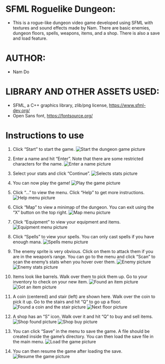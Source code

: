 # SFML Roguelike Dungeon:
  - This is a rogue-like dungeon video game developed using SFML with textures and sound effects made by Nam. There are basic enemies, dungeon floors, spells, weapons, items, and a shop. There is also a save and load feature.

# AUTHOR:
  - Nam Do

# LIBRARY AND OTHER ASSETS USED:
  - SFML, a C++ graphics library, zlib/png license, https://www.sfml-dev.org/
  - Open Sans font, https://fontsource.org/

# Instructions to use
1. Click “Start” to start the game.
![Start the dungeon game picture](https://namdo1225.github.io/images/projects_media/20230526_sfml19/00_title.png)

2. Enter a name and hit “Enter”. Note that there are some restricted characters for the name.
![Enter a name picture](https://namdo1225.github.io/images/projects_media/20230526_sfml19/01_name.png)

3. Select your stats and click “Continue”.
![Selects stats picture](https://namdo1225.github.io/images/projects_media/20230526_sfml19/02_stat.png)

4. You can now play the game!
![Play the game picture](https://namdo1225.github.io/images/projects_media/20230526_sfml19/03_main.png)

5. Click “…” to view the menu. Click “Help” to get more instructions.
![Help menu picture](https://namdo1225.github.io/images/projects_media/20230526_sfml19/04_menu.png)

6. Click “Map” to view a minimap of the dungeon. You can exit using the “X” button on the top right.
![Map menu picture](https://namdo1225.github.io/images/projects_media/20230526_sfml19/05_map.png)

7. Click “Equipment” to view your equipment and items.
![Equipment menu picture](https://namdo1225.github.io/images/projects_media/20230526_sfml19/06_equipment.png)

8. Click “Spells” to view your spells. You can only cast spells if you have enough mana.
![Spells menu picture](https://namdo1225.github.io/images/projects_media/20230526_sfml19/07_spell.png)

9. The enemy sprite is very obvious. Click on them to attack them if you are in the weapon’s range. You can go to the menu and click “Scan” to scan the enemy’s stats when you hover over them.
![Enemy picture](https://namdo1225.github.io/images/projects_media/20230526_sfml19/08_enemy.png)
![Enemy stats picture](https://namdo1225.github.io/images/projects_media/20230526_sfml19/08_enemy_stat.png)

11. Items look like barrels. Walk over them to pick them up. Go to your inventory to check on your new item.
![Found an item picture](https://namdo1225.github.io/images/projects_media/20230526_sfml19/09_item.png)
![Got an item picture](https://namdo1225.github.io/images/projects_media/20230526_sfml19/09_item_got.png)

12. A coin (centered) and stair (left) are shown here. Walk over the coin to pick it up. Go to the stairs and hit “Q” to go up a floor.
![Found a coin and the stair picture](https://namdo1225.github.io/images/projects_media/20230526_sfml19/10_stair_coin.png)
![Next floor picture](https://namdo1225.github.io/images/projects_media/20230526_sfml19/11_stair_next.png)

13. A shop has an “S” icon. Walk over it and hit “Q” to buy and sell items.
![Shop found picture](https://namdo1225.github.io/images/projects_media/20230526_sfml19/12_shop.png)
![Shop buy picture](https://namdo1225.github.io/images/projects_media/20230526_sfml19/13_shop_buy.png)

15. You can click “Save” in the menu to save the game. A file should be created inside the game’s directory. You can then load the save file in the main menu.
![Load the game picture](https://namdo1225.github.io/images/projects_media/20230526_sfml19/14_load.png)

16. You can then resume the game after loading the save.
![Resume the game picture](https://namdo1225.github.io/images/projects_media/20230526_sfml19/15_resume.png)
